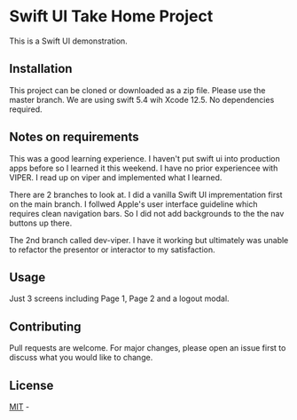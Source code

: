 
# Swift UI Take Home Project

This is a Swift UI demonstration.

## Installation

This project can be cloned or downloaded as a zip file. Please use the master branch.
We are using swift 5.4 wih Xcode 12.5. No dependencies required. 

## Notes on requirements

This was a good learning experience. I haven't put swift ui into production apps before so I learned it this weekend. I have no prior experiencee with VIPER. I read up on viper and implemented what I learned. 

There are 2 branches to look at. I did a vanilla Swift UI imprementation first on the main branch.
I follwed Apple's user interface guideline which requires clean navigation bars. So I did not add backgrounds to the the nav buttons up there. 

The 2nd branch called dev-viper. I have it working but ultimately was unable to refactor the presentor or interactor to my satisfaction.

## Usage

Just 3 screens including Page 1, Page 2 and a logout modal.

## Contributing
Pull requests are welcome. For major changes, please open an issue first to discuss what you would like to change.

## License
[MIT](https://choosealicense.com/licenses/mit/) -
